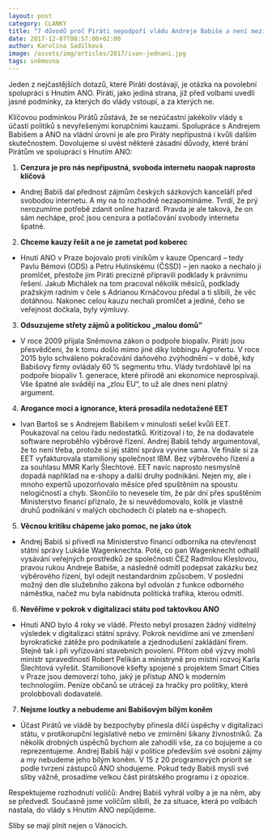 ```yaml
---
layout: post
category: CLANKY
title: "7 důvodů proč Piráti nepodpoří vládu Andreje Babiše a není mezi nimi Čapí hnízdo"
date: 2017-12-07T08:57:00+02:00
author: Karolína Sadílková
image: /assets/img/articles/2017/ivan-jednani.jpg
tags: sněmovna
---
```

 
Jeden z nejčastějších dotazů, které Piráti dostávají, je otázka na povolební spolupráci s Hnutím ANO. Piráti, jako jediná strana, již před volbami uvedli jasné podmínky, za kterých do vlády vstoupí, a za kterých ne. 

Klíčovou podmínkou Pirátů zůstává, že se nezúčastní jakékoliv vlády s účastí politiků s nevyřešenými korupčními kauzami. Spolupráce s Andrejem Babišem a ANO na vládní úrovni je ale pro Piráty nepřípustná i kvůli dalším skutečnostem. Dovolujeme si uvést některé zásadní důvody, které brání Pirátům ve spolupráci s Hnutím ANO:

1. **Cenzura je pro nás nepřípustná, svoboda internetu naopak naprosto klíčová**
* Andrej Babiš dal přednost zájmům českých sázkových kanceláří před svobodou internetu. A my na to rozhodně nezapomínáme. Tvrdí, že prý nerozumíme potřebě zdanit online hazard. Pravda je ale taková, že on sám nechápe, proč jsou cenzura a potlačování svobody internetu špatné.

2. **Chceme kauzy řešit a ne je zametat pod koberec**
* Hnutí ANO v Praze bojovalo proti viníkům v kauze Opencard – tedy Pavlu Bémovi (ODS) a Petru Hulinskému (ČSSD) – jen naoko a nechalo ji promlčet, přestože jim Piráti precizně připravili podklady k právnímu řešení. Jakub Michálek na tom pracoval několik měsíců, podklady pražským radním v čele s Adrianou Krnáčovou předal a ti slíbili, že věc dotáhnou. Nakonec celou kauzu nechali promlčet a jediné, čeho se veřejnost dočkala, byly výmluvy. 

3. **Odsuzujeme střety zájmů a politickou „malou domů”**
* V roce 2009 přijala Sněmovna zákon o podpoře biopaliv. Piráti jsou přesvědčeni, že k tomu došlo mimo jiné díky lobbingu Agrofertu. V roce 2015 bylo schváleno pokračování daňového zvýhodnění – v době, kdy Babišovy firmy ovládaly 60 % segmentu trhu. Vlády tvrdohlavě lpí na podpoře biopaliv 1. generace, které přírodě ani ekonomice neprospívají. Vše špatné ale svádějí na „zlou EU“, to už ale dnes není platný argument.

4. **Arogance moci a ignorance, která prosadila nedotažené EET**
* Ivan Bartoš se s Andrejem Babišem v minulosti sešel kvůli EET. Poukazoval na celou řadu nedostatků. Kritizoval i to, že na dodavatele software neproběhlo výběrové řízení. Andrej Babiš tehdy argumentoval, že to není třeba, protože si jej státní správa vyvine sama. Ve finále si za EET vyfakturovala stamiliony společnost IBM. Bez výběrového řízení a za souhlasu MMR Karly Šlechtové. EET navíc naprosto nesmyslně dopadá například na e-shopy a další druhy podnikání. Nejen my, ale i mnoho expertů upozorňovalo měsíce před spuštěním na spoustu nelogičností a chyb. Skončilo to nevesele tím, že pár dní přes spuštěním Ministerstvo financí přiznalo, že si neuvědomovalo, kolik je vlastně druhů podnikání v malých obchodech či plateb na e-shopech.

5. **Věcnou kritiku chápeme jako pomoc, ne jako útok**
* Andrej Babiš si přivedl na Ministerstvo financí odborníka na otevřenost státní správy Lukáše Wagenknechta. Poté, co pan Wagenknecht odhalil vysávání veřejných prostředků ze společnosti ČEZ Radmilou Kleslovou, pravou rukou Andreje Babiše, a následně odmítl podepsat zakázku bez výběrového řízení, byl odejit nestandardním způsobem. V poslední možný den dle služebního zákona byl odvolán z funkce odborného náměstka, načež mu byla nabídnuta politická trafika, kterou odmítl.

6. **Nevěříme v pokrok v digitalizaci státu pod taktovkou ANO**
* Hnutí ANO bylo 4 roky ve vládě. Přesto nebyl prosazen žádný viditelný výsledek v digitalizaci státní správy. Pokrok nevidíme ani ve zmenšení byrokratické zátěže pro podnikatele a zjednodušení zakládání firem. Stejně tak i při vyřizování stavebních povolení. Přitom obě výzvy mohli ministr spravedlnosti Robert Pelikán a ministryně pro místní rozvoj Karla Šlechtová vyřešit. Stamilionové kšefty spojené s projektem Smart Cities v Praze jsou demoverzí toho, jaký je přístup ANO k moderním technologiím. Peníze občanů se utrácejí za hračky pro politiky, které prolobbovali dodavatelé.

7. **Nejsme loutky a nebudeme ani Babišovým bílým koněm**
* Účast Pirátů ve vládě by bezpochyby přinesla dílčí úspěchy v digitalizaci státu, v protikorupční legislativě nebo ve zmírnění šikany živnostníků. Za několik drobných úspěchů bychom ale zahodili vše, za co bojujeme a co reprezentujeme. Andrej Babiš hájí v politice především své osobní zájmy a my nebudeme jeho bílým koněm. V 15 z 20 programových priorit se podle tvrzení zástupců ANO shodujeme. Pokud tedy Babiš myslí své sliby vážně, prosadíme velkou část pirátského programu i z opozice.


Respektujeme rozhodnutí voličů: Andrej Babiš vyhrál volby a je na něm, aby se předvedl. Současně jsme voličům slíbili, že za situace, která po volbách nastala, do vlády s Hnutím ANO nepůjdeme.

Sliby se mají plnit nejen o Vánocích.
